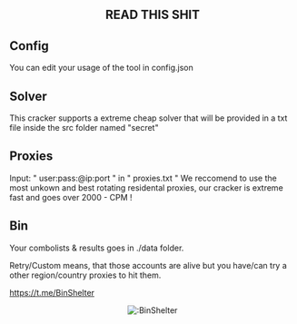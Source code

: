 <h2 align="center">READ THIS SHIT</h2>

<h2 align="left">Config</h2>
You can edit your usage of the tool in config.json

<h2 align="left">Solver</h2>
This cracker supports a extreme cheap solver that will be provided in a txt file inside the src folder named "secret"

<h2 align="left">Proxies</h2>
Input: " user:pass:@ip:port " in " proxies.txt "
We reccomend to use the most unkown and best rotating residental proxies, our cracker is extreme fast and goes over 2000 - CPM !

<h2 align="left">Bin</h2>
Your combolists & results goes in ./data folder.

Retry/Custom means, that those accounts are alive but you have/can try a other region/country proxies to hit them.


https://t.me/BinShelter
<p align="center"><img src="https://files.catbox.moe/8vnjky.jpg" alt=":BinShelter" /></p>
